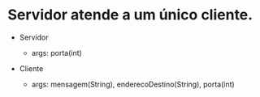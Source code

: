 # Servidor atende a um único cliente.
- Servidor
    - args: porta(int)

- Cliente
    - args: mensagem(String), enderecoDestino(String), porta(int) 